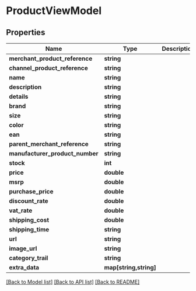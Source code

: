 # ProductViewModel

## Properties
Name | Type | Description | Notes
------------ | ------------- | ------------- | -------------
**merchant_product_reference** | **string** |  | 
**channel_product_reference** | **string** |  | 
**name** | **string** |  | 
**description** | **string** |  | 
**details** | **string** |  | [optional] 
**brand** | **string** |  | [optional] 
**size** | **string** |  | [optional] 
**color** | **string** |  | [optional] 
**ean** | **string** |  | 
**parent_merchant_reference** | **string** |  | 
**manufacturer_product_number** | **string** |  | [optional] 
**stock** | **int** |  | 
**price** | **double** |  | [optional] 
**msrp** | **double** |  | [optional] 
**purchase_price** | **double** |  | [optional] 
**discount_rate** | **double** |  | [optional] 
**vat_rate** | **double** |  | [optional] 
**shipping_cost** | **double** |  | [optional] 
**shipping_time** | **string** |  | [optional] 
**url** | **string** |  | [optional] 
**image_url** | **string** |  | [optional] 
**category_trail** | **string** |  | [optional] 
**extra_data** | **map[string,string]** |  | [optional] 

[[Back to Model list]](../README.md#documentation-for-models) [[Back to API list]](../README.md#documentation-for-api-endpoints) [[Back to README]](../README.md)


